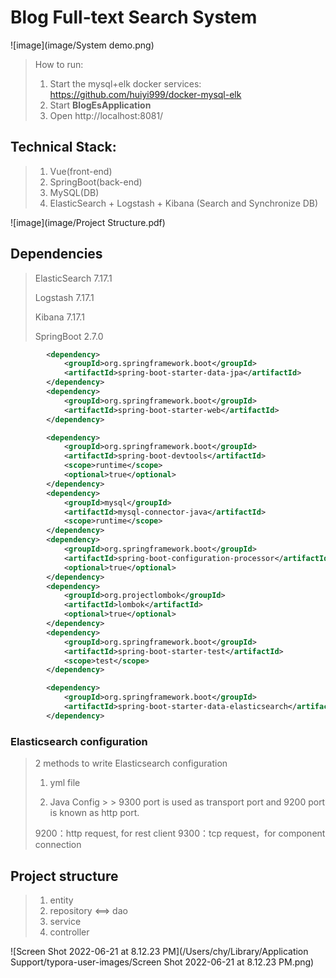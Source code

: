# Blog Full-text Search System

![image](image/System demo.png)

> How to run:
>
> 1. Start the mysql+elk docker services: https://github.com/huiyi999/docker-mysql-elk
> 2. Start  **BlogEsApplication**
> 3. Open  http://localhost:8081/



## Technical Stack:

> 1. Vue(front-end)
> 2. SpringBoot(back-end)
> 3. MySQL(DB)
> 4. ElasticSearch + Logstash + Kibana (Search and Synchronize DB)

![image](image/Project Structure.pdf)




## Dependencies

> ElasticSearch 7.17.1
>
> Logstash 7.17.1
>
> Kibana 7.17.1
>
> SpringBoot 2.7.0

```xml
        <dependency>
            <groupId>org.springframework.boot</groupId>
            <artifactId>spring-boot-starter-data-jpa</artifactId>
        </dependency>
        <dependency>
            <groupId>org.springframework.boot</groupId>
            <artifactId>spring-boot-starter-web</artifactId>
        </dependency>

        <dependency>
            <groupId>org.springframework.boot</groupId>
            <artifactId>spring-boot-devtools</artifactId>
            <scope>runtime</scope>
            <optional>true</optional>
        </dependency>
        <dependency>
            <groupId>mysql</groupId>
            <artifactId>mysql-connector-java</artifactId>
            <scope>runtime</scope>
        </dependency>
        <dependency>
            <groupId>org.springframework.boot</groupId>
            <artifactId>spring-boot-configuration-processor</artifactId>
            <optional>true</optional>
        </dependency>
        <dependency>
            <groupId>org.projectlombok</groupId>
            <artifactId>lombok</artifactId>
            <optional>true</optional>
        </dependency>
        <dependency>
            <groupId>org.springframework.boot</groupId>
            <artifactId>spring-boot-starter-test</artifactId>
            <scope>test</scope>
        </dependency>

        <dependency>
            <groupId>org.springframework.boot</groupId>
            <artifactId>spring-boot-starter-data-elasticsearch</artifactId>
        </dependency>
```

### Elasticsearch configuration

> 2 methods to write Elasticsearch configuration
>
> 1. yml file
>
> 2. Java Config
     >
     >    9300 port is used as transport port and 9200 port is known as http port.
>
> 9200：http request, for rest client
> 9300：tcp request，for component connection



## Project structure

> 1. entity
> 2. repository <==> dao
> 3. service
> 4. controller

![Screen Shot 2022-06-21 at 8.12.23 PM](/Users/chy/Library/Application Support/typora-user-images/Screen Shot 2022-06-21 at 8.12.23 PM.png)